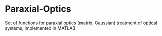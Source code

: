 # Paraxial-Optics
Set of functions for paraxial optics (matrix, Gaussian) treatment of optical systems, implemented in MATLAB.
